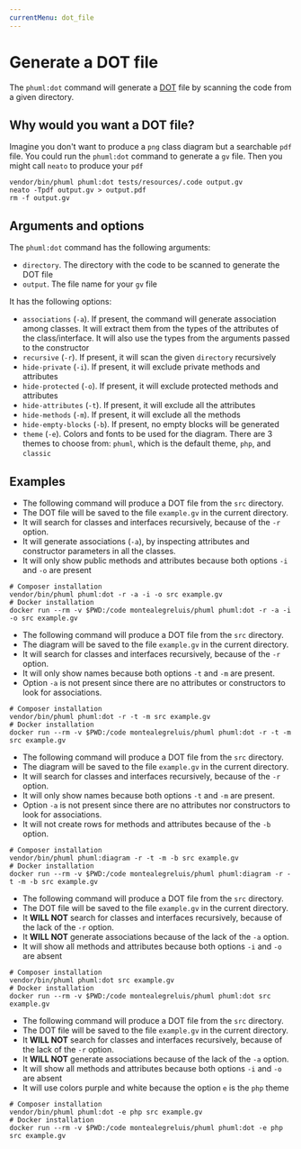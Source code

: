 ```yaml
---
currentMenu: dot_file
---
```


# Generate a DOT file

The `phuml:dot` command will generate a [DOT][dot] file by scanning the code from a given directory.

## Why would you want a DOT file?

Imagine you don't want to produce a `png` class diagram but a searchable `pdf` file.
You could run the `phuml:dot` command to generate a `gv` file.
Then you might call `neato` to produce your `pdf`

```
vendor/bin/phuml phuml:dot tests/resources/.code output.gv
neato -Tpdf output.gv > output.pdf
rm -f output.gv
```

## Arguments and options

The `phuml:dot` command has the following arguments:

* `directory`. The directory with the code to be scanned to generate the DOT file
* `output`. The file name for your `gv` file

It has the following options:

* `associations` (`-a`). If present, the command will generate association among classes.
  It will extract them from the types of the attributes of the class/interface.
  It will also use the types from the arguments passed to the constructor
* `recursive` (`-r`). If present, it will scan the given `directory` recursively
* `hide-private` (`-i`). If present, it will exclude private methods and attributes
* `hide-protected` (`-o`). If present, it will exclude protected methods and attributes
* `hide-attributes` (`-t`). If present, it will exclude all the attributes
* `hide-methods` (`-m`). If present, it will exclude all the methods
* `hide-empty-blocks` (`-b`). If present, no empty blocks will be generated
* `theme` (`-e`). Colors and fonts to be used for the diagram.
  There are 3 themes to choose from: `phuml`, which is the default theme, `php`, and `classic`

## Examples

* The following command will produce a DOT file from the `src` directory.
* The DOT file will be saved to the file `example.gv` in the current directory.
* It will search for classes and interfaces recursively, because of the `-r` option.
* It will generate associations (`-a`), by inspecting attributes and constructor parameters in all the classes.
* It will only show public methods and attributes because both options `-i` and `-o` are present

```
# Composer installation
vendor/bin/phuml phuml:dot -r -a -i -o src example.gv
# Docker installation
docker run --rm -v $PWD:/code montealegreluis/phuml phuml:dot -r -a -i -o src example.gv
```

* The following command will produce a DOT file from the `src` directory.
* The diagram will be saved to the file `example.gv` in the current directory.
* It will search for classes and interfaces recursively, because of the `-r` option.
* It will only show names because both options `-t` and `-m` are present.
* Option `-a` is not present since there are no attributes or constructors to look for associations.

```
# Composer installation
vendor/bin/phuml phuml:dot -r -t -m src example.gv
# Docker installation
docker run --rm -v $PWD:/code montealegreluis/phuml phuml:dot -r -t -m src example.gv
```

* The following command will produce a DOT file from the `src` directory.
* The diagram will be saved to the file `example.gv` in the current directory.
* It will search for classes and interfaces recursively, because of the `-r` option.
* It will only show names because both options `-t` and `-m` are present.
* Option `-a` is not present since there are no attributes nor constructors to look for associations.
* It will not create rows for methods and attributes because of the `-b` option.

```
# Composer installation
vendor/bin/phuml phuml:diagram -r -t -m -b src example.gv
# Docker installation
docker run --rm -v $PWD:/code montealegreluis/phuml phuml:diagram -r -t -m -b src example.gv
```

* The following command will produce a DOT file from the `src` directory.
* The DOT file will be saved to the file `example.gv` in the current directory.
* It **WILL NOT** search for classes and interfaces recursively, because of the lack of the `-r` option.
* It **WILL NOT** generate associations because of the lack of the `-a` option.
* It will show all methods and attributes because both options `-i` and `-o` are absent

```
# Composer installation
vendor/bin/phuml phuml:dot src example.gv
# Docker installation
docker run --rm -v $PWD:/code montealegreluis/phuml phuml:dot src example.gv
```

* The following command will produce a DOT file from the `src` directory.
* The DOT file will be saved to the file `example.gv` in the current directory.
* It **WILL NOT** search for classes and interfaces recursively, because of the lack of the `-r` option.
* It **WILL NOT** generate associations because of the lack of the `-a` option.
* It will show all methods and attributes because both options `-i` and `-o` are absent
* It will use colors purple and white because the option `e` is the `php` theme

```
# Composer installation
vendor/bin/phuml phuml:dot -e php src example.gv
# Docker installation
docker run --rm -v $PWD:/code montealegreluis/phuml phuml:dot -e php src example.gv
```

[dot]: https://en.wikipedia.org/wiki/DOT_(graph_description_language)
